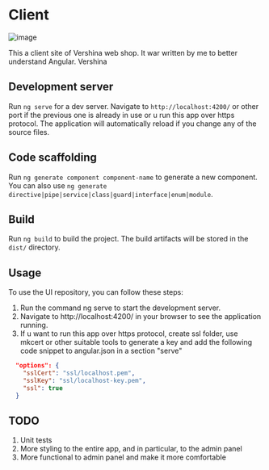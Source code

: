 # Client

![image](https://user-images.githubusercontent.com/110283090/234471733-590e2342-b4e4-4e00-acee-00c521b2f39c.png)

This a client site of Vershina web shop. It war written by me to better understand Angular.
Vershina

## Development server

Run `ng serve` for a dev server. Navigate to `http://localhost:4200/` or other port if the previous one is already in use or u run this app over https protocol. The application will automatically reload if you change any of the source files.

## Code scaffolding

Run `ng generate component component-name` to generate a new component. You can also use `ng generate directive|pipe|service|class|guard|interface|enum|module`.

## Build

Run `ng build` to build the project. The build artifacts will be stored in the `dist/` directory.

## Usage

To use the UI repository, you can follow these steps:

1. Run the command ng serve to start the development server.
2. Navigate to http://localhost:4200/ in your browser to see the application running.
3. If u want to run this app over https protocol, create ssl folder,  use mkcert or other suitable tools to generate a key and add the following code snippet to angular.json in a section "serve"
```json
  "options": {
    "sslCert": "ssl/localhost.pem",
    "sslKey": "ssl/localhost-key.pem",
    "ssl": true
  }
```

## TODO

1. Unit tests
2. More styling to the entire app, and in particular, to the admin panel
3. More functional to admin panel and make it more comfortable
